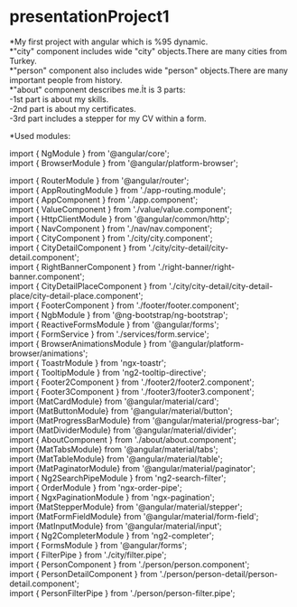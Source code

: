 # presentationProject1
*My first project with angular which is %95 dynamic.<br>
*"city" component includes wide "city" objects.There are many cities from Turkey.<br>
*"person" component also includes wide "person" objects.There are many important people from history.<br>
*"about" component describes me.İt is 3 parts:<br>
-1st part is about my skills.<br>
-2nd part is about my certificates.<br>
-3rd part includes a stepper for my CV within a form.<br>

*Used modules:<br>

import { NgModule } from '@angular/core';<br>
import { BrowserModule } from '@angular/platform-browser';<br>

import { RouterModule } from '@angular/router';<br>
import { AppRoutingModule } from './app-routing.module';<br>
import { AppComponent } from './app.component';<br>
import { ValueComponent } from './value/value.component';<br>
import { HttpClientModule } from '@angular/common/http';<br>
import { NavComponent } from './nav/nav.component';<br>
import { CityComponent } from './city/city.component';<br>
import { CityDetailComponent } from './city/city-detail/city-detail.component';<br>
import { RightBannerComponent } from './right-banner/right-banner.component';<br>
import { CityDetailPlaceComponent } from './city/city-detail/city-detail-place/city-detail-place.component';<br>
import { FooterComponent } from './footer/footer.component';<br>
import { NgbModule } from '@ng-bootstrap/ng-bootstrap';<br>
import { ReactiveFormsModule } from '@angular/forms';<br>
import { FormService } from './services/form.service';<br>
import { BrowserAnimationsModule } from '@angular/platform-browser/animations';<br>
import { ToastrModule } from 'ngx-toastr';<br>
import { TooltipModule } from 'ng2-tooltip-directive';<br>
import { Footer2Component } from './footer2/footer2.component';<br>
import { Footer3Component } from './footer3/footer3.component';<br>
import {MatCardModule} from '@angular/material/card'; <br>
import {MatButtonModule} from '@angular/material/button'; <br>
import {MatProgressBarModule} from '@angular/material/progress-bar'; <br>
import {MatDividerModule} from '@angular/material/divider';<br>
import { AboutComponent } from './about/about.component'; <br>
import {MatTabsModule} from '@angular/material/tabs'; <br>
import {MatTableModule} from '@angular/material/table'; <br>
import {MatPaginatorModule} from '@angular/material/paginator';<br>
import { Ng2SearchPipeModule } from 'ng2-search-filter';<br>
import { OrderModule } from 'ngx-order-pipe';<br>
import { NgxPaginationModule } from 'ngx-pagination';<br>
import {MatStepperModule} from '@angular/material/stepper'; <br>
import {MatFormFieldModule} from '@angular/material/form-field';<br> 
import {MatInputModule} from '@angular/material/input'; <br>
import { Ng2CompleterModule } from 'ng2-completer';<br>
import { FormsModule } from '@angular/forms';<br>
import { FilterPipe } from './city/filter.pipe';<br>
import { PersonComponent } from './person/person.component';<br>
import { PersonDetailComponent } from './person/person-detail/person-detail.component';<br>
import { PersonFilterPipe } from './person/person-filter.pipe';<br>

